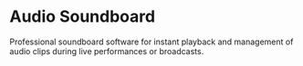# Audio Soundboard

Professional soundboard software for instant playback and management of audio clips during live performances or broadcasts.
